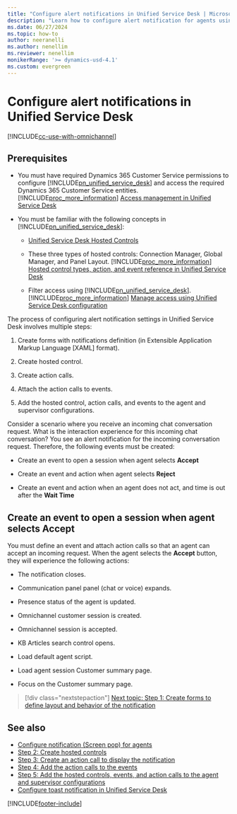 ```yaml
---
title: "Configure alert notifications in Unified Service Desk | MicrosoftDocs"
description: "Learn how to configure alert notification for agents using Omnichannel for Customer Service in Unified Service Desk."
ms.date: 06/27/2024
ms.topic: how-to
author: neeranelli
ms.author: nenellim
ms.reviewer: nenellim
monikerRange: '>= dynamics-usd-4.1'
ms.custom: evergreen
---
```


# Configure alert notifications in Unified Service Desk

[!INCLUDE[cc-use-with-omnichannel](../../includes/cc-use-with-omnichannel.md)]

## Prerequisites

- You must have required Dynamics 365 Customer Service permissions to configure [!INCLUDE[pn_unified_service_desk](../../includes/pn-unified-service-desk.md)] and access the required Dynamics 365 Customer Service entities. [!INCLUDE[proc_more_information](../../includes/proc-more-information.md)] [Access management in Unified Service Desk](/dynamics365/customer-engagement/unified-service-desk/admin/security-unified-service-desk)

- You must be familiar with the following concepts in [!INCLUDE[pn_unified_service_desk](../../includes/pn-unified-service-desk.md)]:  
  
  - [Unified Service Desk Hosted Controls](/dynamics365/customer-engagement/unified-service-desk/unified-service-desk-hosted-controls)  
  
  - These three types of hosted controls: Connection Manager, Global Manager, and Panel Layout. [!INCLUDE[proc_more_information](../../includes/proc-more-information.md)] [Hosted control types, action, and event reference in Unified Service Desk](/dynamics365/customer-engagement/unified-service-desk/hosted-control-types-action-event-reference) 
  
  - Filter access using [!INCLUDE[pn_unified_service_desk](../../includes/pn-unified-service-desk.md)]. [!INCLUDE[proc_more_information](../../includes/proc-more-information.md)] [Manage access using Unified Service Desk configuration](/dynamics365/customer-engagement/unified-service-desk/admin/manage-access-using-unified-service-desk-configuration)

The process of configuring alert notification settings in Unified Service Desk involves multiple steps:

1. Create forms with notifications definition (in Extensible Application Markup Language \[XAML\] format).

2. Create hosted control.

3. Create action calls.

4. Attach the action calls to events.

5. Add the hosted control, action calls, and events to the agent and supervisor configurations.

Consider a scenario where you receive an incoming chat conversation request. What is the interaction experience for this incoming chat conversation? You see an alert notification for the incoming conversation request. Therefore, the following events must be created:

- Create an event to open a session when agent selects **Accept**

- Create an event and action when agent selects **Reject**

- Create an event and action when an agent does not act, and time is out after the **Wait Time**

## Create an event to open a session when agent selects Accept 

You must define an event and attach action calls so that an agent can accept an incoming request. When the agent selects the **Accept** button, they will experience the following actions:

- The notification closes.

- Communication panel panel (chat or voice) expands.

- Presence status of the agent is updated.

- Omnichannel customer session is created.

- Omnichannel session is accepted.

- KB Articles search control opens.

- Load default agent script.

- Load agent session Customer summary page.

- Focus on the Customer summary page.

> [!div class="nextstepaction"]
> [Next topic: Step 1: Create forms to define layout and behavior of the notification](alertnotification-step1-create-forms-define-layout-behavior-notification.md)

## See also

- [Configure notification (Screen pop) for agents](configure-notification-screen-pop-agents.md)
- [Step 2: Create hosted controls](alertnotification-step2-create-hosted-controls.md)
- [Step 3: Create an action call to display the notification](alertnotification-step3-create-action-call-display-notification.md)
- [Step 4: Add the action calls to the events](alertnotification-step4-add-action-calls-events.md)
- [Step 5: Add the hosted controls, events, and action calls to the agent and supervisor configurations](alertnotification-step5-add-hosted-controls-events-action-callsagent-supervisor-configurations.md)
- [Configure toast notification in Unified Service Desk](configure-toast-notification-unified-service-desk.md)


[!INCLUDE[footer-include](../../includes/footer-banner.md)]
